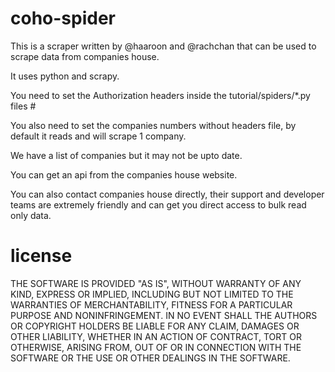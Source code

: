# coho-spider

This is a scraper written by @haaroon and @rachchan that can be used to scrape data from companies house. 

It uses python and scrapy.

You need to set the Authorization headers inside the tutorial/spiders/*.py files #

You also need to set the companies numbers without headers file, by default it reads and will scrape 1 company.

We have a list of companies but it may not be upto date. 

You can get an api from the companies house website. 

You can also contact companies house directly, their support and developer teams are extremely friendly and 
can get you direct access to bulk read only data. 


# license 

THE SOFTWARE IS PROVIDED "AS IS", WITHOUT WARRANTY OF ANY KIND, EXPRESS OR
IMPLIED, INCLUDING BUT NOT LIMITED TO THE WARRANTIES OF MERCHANTABILITY,
FITNESS FOR A PARTICULAR PURPOSE AND NONINFRINGEMENT. IN NO EVENT SHALL THE
AUTHORS OR COPYRIGHT HOLDERS BE LIABLE FOR ANY CLAIM, DAMAGES OR OTHER
LIABILITY, WHETHER IN AN ACTION OF CONTRACT, TORT OR OTHERWISE, ARISING FROM,
OUT OF OR IN CONNECTION WITH THE SOFTWARE OR THE USE OR OTHER DEALINGS IN THE
SOFTWARE.